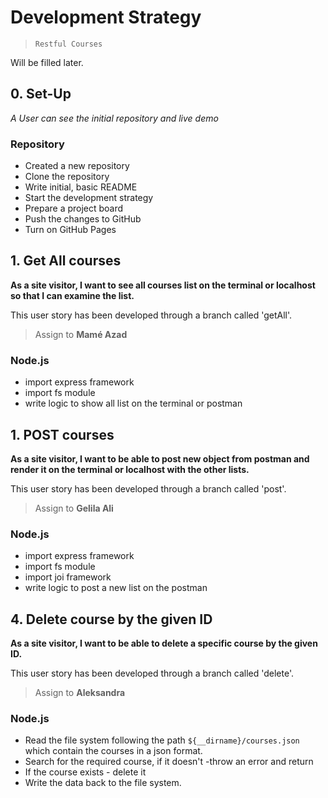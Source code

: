 # Development Strategy

> `Restful Courses`

Will be filled later.

## 0. Set-Up

_A User can see the initial repository and live demo_

### Repository

- Created a new repository
- Clone the repository
- Write initial, basic README
- Start the development strategy
- Prepare a project board
- Push the changes to GitHub
- Turn on GitHub Pages

## 1. Get All courses

**As a site visitor, I want to see all courses list on the terminal or localhost so that I can examine the list.**

This user story has been developed through a branch called 'getAll'.

> Assign to **Mamé Azad**

### Node.js

- import express framework
- import fs module
- write logic to show all list on the terminal or postman

## 1. POST courses

**As a site visitor, I want to be able to post new object from postman and render it on the terminal or localhost with the other lists.**

This user story has been developed through a branch called 'post'.

> Assign to **Gelila Ali**

### Node.js

- import express framework
- import fs module
- import joi framework
- write logic to post a new list on the postman

## 4. Delete course by the given ID

**As a site visitor, I want to be able to delete a specific course by the given ID.**

This user story has been developed through a branch called 'delete'.

> Assign to **Aleksandra**

### Node.js

- Read the file system following the path `${__dirname}/courses.json` which contain the courses in a json format.
- Search for the required course, if it doesn't -throw an error and return
- If the course exists - delete it
- Write the data back to the file system.
